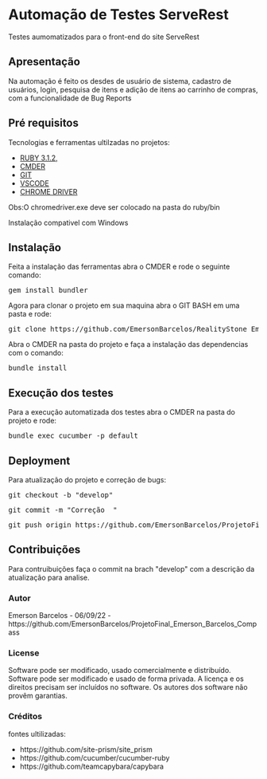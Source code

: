 <h1>Automação de Testes ServeRest</h1>
Testes aumomatizados para o front-end do site ServeRest

<h2>Apresentação</h2>
Na automação é feito os desdes de usuário de sistema, cadastro de usuários, login, pesquisa de itens e adição de itens ao carrinho de compras,
com a funcionalidade de Bug Reports


<h2>Pré requisitos</h2>
Tecnologias e ferramentas ultilzadas no projetos:</br>

  <ul>
    <li><a href="https://rubyinstaller.org/downloads/">RUBY 3.1.2,</a></li>
    <li><a href="https://cmder.app/">CMDER</a></li>
    <li><a href="https://git-scm.com/">GIT</a></li>
    <li><a href="https://code.visualstudio.com/">VSCODE</a></li>
    <li><a href="https://chromedriver.chromium.org/downloads">CHROME DRIVER</a></li>
  </ul>

Obs:O chromedriver.exe deve ser colocado na pasta do ruby/bin

Instalação compativel com Windows

<h2>Instalação</h2>

Feita a instalação das ferramentas abra o CMDER e rode o seguinte comando:
  
<pre>
<span style="font-weight: 400">gem install bundler</span>
</pre>

Agora para clonar o projeto em sua maquina abra o GIT BASH em uma pasta e rode:

<pre>
<span style="font-weight: 400">git clone https://github.com/EmersonBarcelos/RealityStone_Emerson_Barcelos_Compass.git</span>
</pre>

Abra o CMDER na pasta do projeto e faça a instalação das dependencias com o comando:

<pre>
<span style="font-weight: 400">bundle install</span>
</pre>

<h2>Execução dos testes</h2>

Para a execução automatizada dos testes abra o CMDER na pasta do projeto e rode:

<pre>
<span style="font-weight: 400">bundle exec cucumber -p default</span>
</pre>

<h2>Deployment</h2>
Para atualização do projeto e correção de bugs:
<pre>
<span style="font-weight: 400">git checkout -b "develop"</span>
</pre>
<pre>
<span style="font-weight: 400">git commit -m "Correção <correção feita> "</span>
</pre>
<pre>
<span style="font-weight: 400">git push origin https://github.com/EmersonBarcelos/ProjetoFinal_Emerson_Barcelos_Compass</span>
</pre>

</ul>

<h2>Contribuições</h2>

Para contruibuições faça o commit na brach "develop" com a descrição da atualização para analise.

<h3>Autor</h3>
Emerson Barcelos - 06/09/22  - https://github.com/EmersonBarcelos/ProjetoFinal_Emerson_Barcelos_Compass

<h3>License</h3>

Software pode ser modificado, usado comercialmente e distribuído.
Software pode ser modificado e usado de forma privada.
A licença e os direitos precisam ser incluídos no software.
Os autores dos software não provêm garantias.

<h3>Créditos</h3>
fontes ultilizadas:
<ul>
  <li>https://github.com/site-prism/site_prism</li>
  <li>https://github.com/cucumber/cucumber-ruby</li>
  <li>https://github.com/teamcapybara/capybara</li>
</ul>

